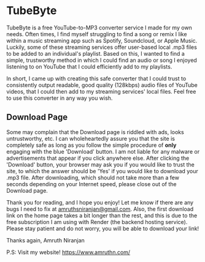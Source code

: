 # TubeByte

TubeByte is a free YouTube-to-MP3 converter service I made for my own needs. Often times, I find myself struggling to find a song or remix I like within a music streaming 
app such as Spotify, Soundcloud, or Apple Music. Luckily, some of these streaming services offer user-based local .mp3 files to be added to an individual's playlist. Based on 
this, I wanted to find a simple, trustworthy method in which I could find an audio or song I enjoyed listening to on YouTube that I could efficiently add to my playlists.

In short, I came up with creating this safe converter that I could trust to consistently output readable, good quality (128kbps) audio files of YouTube videos, that I could
then add to my streaming services' local files. Feel free to use this converter in any way you wish.

## Download Page
Some may complain that the Download page is riddled with ads, looks untrustworthy, etc. I can wholeheartedly assure you that the site is completely safe as long as you 
follow the simple procedure of **only** engaging with the blue 'Download' button. I am not liable for any malware or advertisements that appear if you click anywhere 
else. After clicking the 'Download' button, your browser may ask you if you would like to trust the site, to which the answer should be 'Yes' if you would like to download
your .mp3 file. After downloading, which should not take more than a few seconds depending on your Internet speed, please close out of the Download page.

Thank you for reading, and I hope you enjoy! Let me know if there are any bugs I need to fix at amruthsniranjan@gmail.com. Also, the first download link on the home page takes a bit longer than 
the rest, and this is due to the free subscription I am using with Render (the backend hosting service). Please stay patient and do not worry, you will be able to 
download your link!

Thanks again,
Amruth Niranjan

P.S: Visit my website! https://www.amruthn.com/
